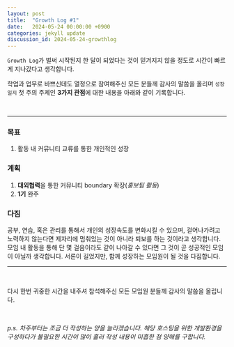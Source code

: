 ```yaml
---
layout: post
title:  "Growth Log #1"
date:   2024-05-24 00:00:00 +0900
categories: jekyll update
discussion_id: 2024-05-24-growthlog
---
```

`Growth Log`가 벌써 시작된지 한 달이 되었다는 것이 믿겨지지 않을 정도로 시간이 빠르게 지나갔다고 생각합니다.

학업과 업무로 바쁘신데도 열정으로 참여해주신 모든 분들께 감사의 말씀을 올리며 `성장일지` 첫 주의 주제인 **3가지 관점**에 대한 내용을 아래와 같이 기록합니다.

<br>

---
### 목표
1. 활동 내 커뮤니티 교류를 통한 개인적인 성장

### 계획
1. **대외협력**을 통한 커뮤니티 boundary 확장(*홍보팀 활동*)
2. **1기** 완주

### 다짐
공부, 연습, 혹은 관리를 통해서 개인의 성장속도를 변화시킬 수 있으며, 걸어나가려고 노력하지 않는다면 제자리에 멈춰있는 것이 아니라 퇴보를 하는 것이라고 생각합니다. 모임 내 활동을 통해 단 몇 걸음이라도 같이 나아갈 수 있다면 그 것이 곧 성공적인 모임이 아닐까 생각합니다. 서론이 길었지만, 함께 성장하는 모임원이 될 것을 다짐합니다.

---

<br>

다시 한번 귀중한 시간을 내주셔 참석해주신 모든 모임원 분들께 감사의 말씀을 올립니다.

<br>

*p.s. 차주부터는 조금 더 작성하는 양을 늘리겠습니다. 해당 호스팅을 위한 개발환경을 구성하다가 불필요한 시간이 많이 흘러 작성 내용이 미흡한 점 양해를 구합니다.*